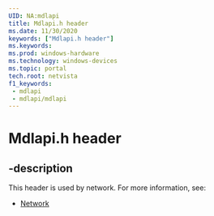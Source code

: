 ```yaml
---
UID: NA:mdlapi
title: Mdlapi.h header
ms.date: 11/30/2020
keywords: ["Mdlapi.h header"]
ms.keywords: 
ms.prod: windows-hardware
ms.technology: windows-devices
ms.topic: portal
tech.root: netvista
f1_keywords:
 - mdlapi
 - mdlapi/mdlapi
---
```


# Mdlapi.h header


## -description

This header is used by network. For more information, see:

- [Network](../_netvista/index.md)

